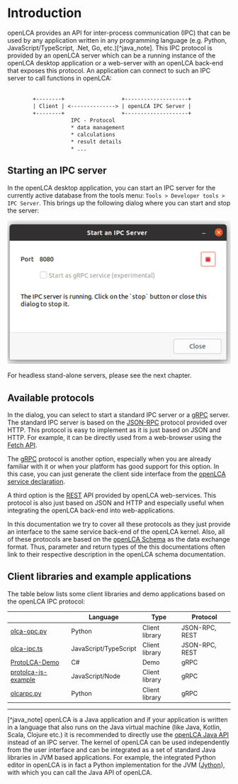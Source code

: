# Introduction

openLCA provides an API for inter-process communication (IPC) that can be used
by any application written in any programming language (e.g. Python,
JavaScript/TypeScript, .Net, Go, etc.)[^java_note]. This IPC protocol is
provided by an openLCA server which can be a running instance of the openLCA
desktop application or a web-server with an openLCA back-end that exposes this
protocol. An application can connect to such an IPC server to call functions in
openLCA:

```

        +--------+                  +--------------------+
        | Client | <--------------> | openLCA IPC Server |
        +--------+                  +--------------------+
                    IPC - Protocol
                    * data management
                    * calculations
                    * result details
                    * ...
```


## Starting an IPC server

In the openLCA desktop application, you can start an IPC server for the
currently active database from the tools menu: `Tools > Developer tools > IPC
Server`. This brings up the following dialog where you can start and stop the
server:

![Starting an IPC server in openLCA](./images/start-ipc-server.png)

For headless stand-alone servers, please see the next chapter.


## Available protocols

In the dialog, you can select to start a standard IPC server or a
[gRPC](https://grpc.io/) server. The standard IPC server is based on the
[JSON-RPC](https://www.jsonrpc.org/) protocol provided over HTTP. This protocol
is easy to implement as it is just based on JSON and HTTP. For example, it can
be directly used from a web-browser using the [Fetch
API](https://developer.mozilla.org/en-US/docs/Web/API/Fetch_API).

The [gRPC](https://grpc.io/) protocol is another option, especially when you are
already familiar with it or when your platform has good support for this option.
In this case, you can just generate the client side interface from the [openLCA
service declaration](https://github.com/GreenDelta/olca-proto).

A third option is the
[REST](https://en.wikipedia.org/wiki/Representational_state_transfer) API
provided by openLCA web-services. This protocol is also just based on JSON and
HTTP and especially useful when integrating the openLCA back-end into
web-applications.

In this documentation we try to cover all these protocols as they just provide
an interface to the same service back-end of the openLCA kernel. Also, all of
these protocols are based on the [openLCA
Schema](http://greendelta.github.io/olca-schema/) as the data exchange format.
Thus, parameter and return types of the this documentations often link to their
respective description in the openLCA schema documentation.


## Client libraries and example applications

The table below lists some client libraries and demo applications based on the
openLCA IPC protocol:

|                                                                       | Language              | Type           | Protocol       |
| --------------------------------------------------------------------- | --------------------- | -------------- | -------------- |
| [olca-opc.py](https://github.com/GreenDelta/olca-ipc.py)              | Python                | Client library | JSON-RPC, REST |
| [olca-ipc.ts](https://github.com/GreenDelta/olca-ipc.ts)              | JavaScript/TypeScript | Client library | JSON-RPC, REST |
| [ProtoLCA-Demo](https://github.com/msrocka/ProtoLCA-Demo)             | C#                    | Demo           | gRPC           |
| [protolca-js-example](https://github.com/msrocka/protolca-js-example) | JavaScript/Node       | Client library | gRPC           |
| [olcarpc.py](https://github.com/GreenDelta/olcarpc.py)                | Python                | Client library | gRPC           |


----

[^java_note] openLCA is a Java application and if your application is written in
a language that also runs on the Java virtual machine (like Java, Kotlin, Scala,
Clojure etc.) it is recommended to directly use the [openLCA Java
API](https://github.com/GreenDelta/olca-modules) instead of an IPC server. The
kernel of openLCA can be used independently from the user interface and can be
integrated as a set of standard Java libraries in JVM based applications. For
example, the integrated Python editor in openLCA is in fact a Python
implementation for the JVM ([Jython](https://www.jython.org/)), with which you
can call the Java API of openLCA.
